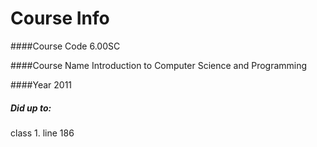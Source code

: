 # Course Info

####Course Code
6.00SC

####Course Name
Introduction to Computer Science and Programming

####Year
2011

##### Did up to:
class 1. line 186